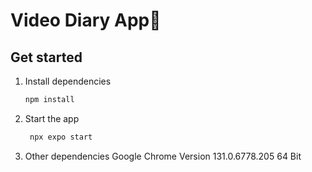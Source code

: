 # Video Diary App👋


## Get started

1. Install dependencies

   ```bash
   npm install
   ```

2. Start the app

   ```bash
    npx expo start
   ```

3. Other dependencies
   Google Chrome Version 131.0.6778.205 64 Bit
